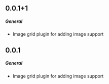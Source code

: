 ## 0.0.1+1
##### General
- Image grid plugin for adding image support

## 0.0.1
##### General
- Image grid plugin for adding image support

